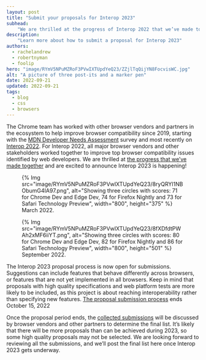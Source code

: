 ```yaml
---
layout: post
title: "Submit your proposals for Interop 2023"
subhead:
    "We are thrilled at the progress of Interop 2022 that we’ve made together and are excited to announce  Interop 2023 is happening!"
description:
    "Learn more about how to submit a proposal for Interop 2023"
authors:
  - rachelandrew
  - robertnyman
  - foolip
hero: "image/RYmV5NPuMZRoF3PVwIXTUpdYeQ23/ZZjlTqQijYN8FocvisWC.jpg"
alt: "A picture of three post-its and a marker pen"
date: 2022-09-21
updated: 2022-09-21
tags:
  - blog
  - css
  - browsers
---
```


The Chrome team has worked with other browser vendors and partners in the ecosystem to help improve browser compatibility since 2019, starting with the [MDN Developer Needs Assessment](https://insights.developer.mozilla.org/reports/mdn-web-developer-needs-assessment-2019.html) survey and most recently on [Interop 2022](/interop-2022/). For Interop 2022, all major browser vendors and other stakeholders worked together to improve top browser compatibility issues identified by web developers. We are thrilled at [the progress that we’ve made together](https://wpt.fyi/interop-2022) and are excited to announce Interop 2023 is happening!

<figure>
  {% Img src="image/RYmV5NPuMZRoF3PVwIXTUpdYeQ23/8ryQRYl1NBObumG4IA97.png", alt="Showing three circles with scores: 71 for Chrome Dev and Edge Dev, 74 for Firefox Nightly and 73 for Safari Technology Preview", width="800", height="375" %}
  <figcaption>March 2022.</figcaption>
</figure>




<figure>
  {% Img src="image/RYmV5NPuMZRoF3PVwIXTUpdYeQ23/8fXDfdtPWAh2xMF6iiYT.png", alt="Showing three circles with scores: 80 for Chrome Dev and Edge Dev, 82 for Firefox Nightly and 86 for Safari Technology Preview", width="800", height="501" %}
  <figcaption>September 2022.</figcaption>
</figure>

The Interop 2023 proposal process is now open for submissions. Suggestions can include features that behave differently across browsers, or features that are not yet implemented in all browsers. Keep in mind that proposals with high quality specifications and web platform tests are more likely to be included, as this project is about reaching interoperability rather than specifying new features. [The proposal submission process](https://github.com/web-platform-tests/interop/issues/new?template=focus-area-proposal.yml) ends October 15, 2022

Once the proposal period ends, the [collected submissions](https://github.com/web-platform-tests/interop/issues?q=is%3Aissue+is%3Aopen+label%3Afocus-area-proposal) will be discussed by browser vendors and other partners to determine the final list.  It’s likely that there will be more proposals than can be achieved during 2023, so some high quality proposals may not be selected. We are looking forward to reviewing all the submissions, and we’ll post the final list here once Interop 2023 gets underway.
